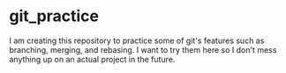 # git_practice
I am creating this repository to practice some of git's features such as branching, merging, and rebasing. I want to try them here so I don't mess anything up on an actual project in the future. 
